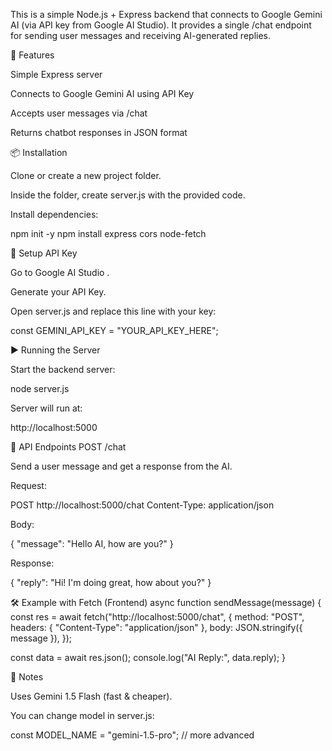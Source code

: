 This is a simple Node.js + Express backend that connects to Google Gemini AI (via API key from Google AI Studio).
It provides a single /chat endpoint for sending user messages and receiving AI-generated replies.

🚀 Features

Simple Express server

Connects to Google Gemini AI using API Key

Accepts user messages via /chat

Returns chatbot responses in JSON format

📦 Installation

Clone or create a new project folder.

Inside the folder, create server.js with the provided code.

Install dependencies:

npm init -y
npm install express cors node-fetch

🔑 Setup API Key

Go to Google AI Studio
.

Generate your API Key.

Open server.js and replace this line with your key:

const GEMINI_API_KEY = "YOUR_API_KEY_HERE";

▶️ Running the Server

Start the backend server:

node server.js


Server will run at:

http://localhost:5000

📡 API Endpoints
POST /chat

Send a user message and get a response from the AI.

Request:

POST http://localhost:5000/chat
Content-Type: application/json


Body:

{
  "message": "Hello AI, how are you?"
}


Response:

{
  "reply": "Hi! I'm doing great, how about you?"
}

🛠️ Example with Fetch (Frontend)
async function sendMessage(message) {
  const res = await fetch("http://localhost:5000/chat", {
    method: "POST",
    headers: { "Content-Type": "application/json" },
    body: JSON.stringify({ message }),
  });

  const data = await res.json();
  console.log("AI Reply:", data.reply);
}

📌 Notes

Uses Gemini 1.5 Flash (fast & cheaper).

You can change model in server.js:

const MODEL_NAME = "gemini-1.5-pro"; // more advanced
